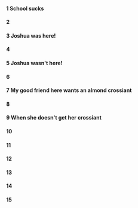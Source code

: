 #### 1 School sucks
#### 2
#### 3 Joshua was here!
#### 4
#### 5 Joshua wasn't here!
#### 6
#### 7 My good friend here wants an almond crossiant
#### 8
#### 9 When she doesn't get her crossiant
#### 10
#### 11
#### 12
#### 13
#### 14
#### 15
